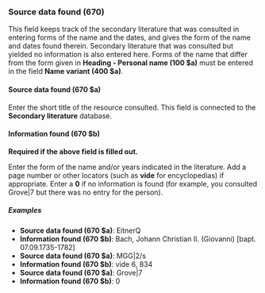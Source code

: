 ### Source data found (670)

This field keeps track of the secondary literature that was consulted in entering forms of the name and the dates, and gives the form of the name and dates found therein. Secondary literature that was consulted but yielded no information is also entered here. Forms of the name that differ from the form given in **Heading - Personal name (100 $a)** must be entered in the field **Name variant (400 $a)**.

#### Source data found (670 $a)

Enter the short title of the resource consulted. This field is connected to the **Secondary literature** database.

#### Information found (670 $b)

**Required if the above field is filled out.**

Enter the form of the name and/or years indicated in the literature. Add a page number or other locators (such as **vide** for encyclopedias) if appropriate. Enter a **0** if no information is found (for example, you consulted Grove\|7 but there was no entry for the person).

##### Examples

- **Source data found (670 $a)**: EitnerQ  
- **Information found (670 $b)**: Bach, Johann Christian II. (Giovanni) [bapt. 07.09.1735-1782]
- **Source data found (670 $a)**: MGG\|2/s  
- **Information found (670 $b)**: vide 6, 834
- **Source data found (670 $a)**: Grove\|7  
- **Information found (670 $b)**: 0
